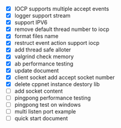 - [x] IOCP supports multiple accept events
- [x] logger support stream 
- [x] support IPV6 
- [x] remove default thread number to iocp
- [x] format files name
- [x] restruct event action support iocp
- [x] add thread safe alloter
- [x] valgrind check memory 
- [x] ab performance testing
- [x] update document
- [x] client socket add accept socket number
- [x] delete cppnet instance destory lib
- [ ] add socket content
- [ ] pingpong performance testing
- [ ] pingpong test on windows
- [ ] multi listen port example
- [ ] quick start document